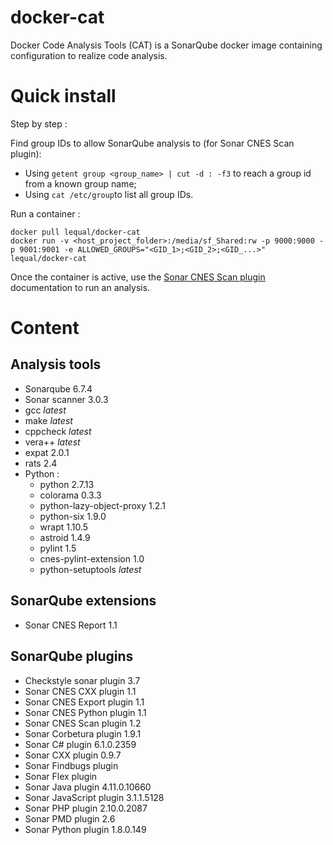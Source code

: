 # docker-cat
Docker Code Analysis Tools (CAT) is a SonarQube docker image containing configuration to realize code analysis.
# Quick install
Step by step : 

Find group IDs to allow SonarQube analysis to (for Sonar CNES Scan plugin):
* Using `getent group <group_name> | cut -d : -f3` to reach a group id from a known group name;
* Using `cat /etc/group`to list all group IDs.

Run a container :
```
docker pull lequal/docker-cat
docker run -v <host_project_folder>:/media/sf_Shared:rw -p 9000:9000 -p 9001:9001 -e ALLOWED_GROUPS="<GID_1>;<GID_2>;<GID_...>" lequal/docker-cat
```
Once the container is active, use the [Sonar CNES Scan plugin](https://github.com/lequal/sonar-cnes-scan-plugin) documentation to run an analysis.

# Content

## Analysis tools
- Sonarqube 6.7.4
- Sonar scanner 3.0.3
- gcc *latest*
- make *latest*
- cppcheck *latest*
- vera++ *latest*
- expat 2.0.1
- rats 2.4  
- Python :
  - python 2.7.13 
  - colorama 0.3.3
  - python-lazy-object-proxy 1.2.1
  - python-six 1.9.0
  - wrapt 1.10.5
  - astroid 1.4.9
  - pylint 1.5
  - cnes-pylint-extension 1.0
  - python-setuptools *latest*

## SonarQube extensions
- Sonar CNES Report 1.1

## SonarQube plugins
- Checkstyle sonar plugin 3.7
- Sonar CNES CXX plugin 1.1
- Sonar CNES Export plugin 1.1
- Sonar CNES Python plugin 1.1
- Sonar CNES Scan plugin 1.2
- Sonar Corbetura plugin 1.9.1
- Sonar C# plugin 6.1.0.2359
- Sonar CXX plugin 0.9.7
- Sonar Findbugs plugin
- Sonar Flex plugin
- Sonar Java plugin 4.11.0.10660
- Sonar JavaScript plugin 3.1.1.5128
- Sonar PHP plugin 2.10.0.2087
- Sonar PMD plugin 2.6
- Sonar Python plugin 1.8.0.149
